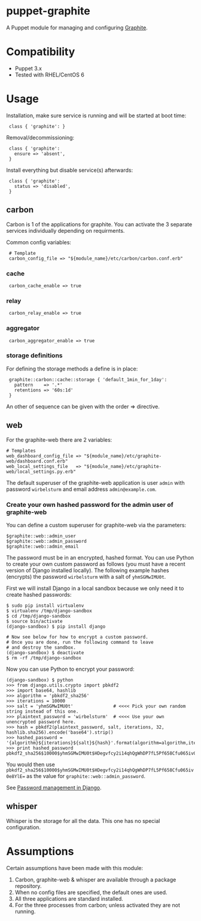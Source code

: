# puppet-graphite

A Puppet module for managing and configuring [Graphite](http://graphite.wikidot.com/).


# Compatibility

* Puppet 3.x
* Tested with RHEL/CentOS 6


# Usage

Installation, make sure service is running and will be started at boot time:

     class { 'graphite': }

Removal/decommissioning:

     class { 'graphite':
       ensure => 'absent',
     }

Install everything but disable service(s) afterwards:

     class { 'graphite':
       status => 'disabled',
     }


## carbon

Carbon is 1 of the applications for graphite.
You can activate the 3 separate services individually depending on requirments.

Common config variables:

     # Template
     carbon_config_file => "${module_name}/etc/carbon/carbon.conf.erb"


### cache

     carbon_cache_enable => true


### relay

     carbon_relay_enable => true


### aggregator

     carbon_aggregator_enable => true


### storage definitions

For defining the storage methods a define is in place:

     graphite::carbon::cache::storage { 'default_1min_for_1day':
       pattern    => '.*'
       retentions => '60s:1d'
     }

An other of sequence can be given with the order => directive.


## web

For the graphite-web there are 2 variables:

    # Templates
    web_dashboard_config_file => "${module_name}/etc/graphite-web/dashboard.conf.erb"
    web_local_settings_file   => "${module_name}/etc/graphite-web/local_settings.py.erb"

The default superuser of the graphite-web application is user `admin` with password `wirbelsturm` and email address
`admin@example.com`.


### Create your own hashed password for the admin user of graphite-web

You can define a custom superuser for graphite-web via the parameters:

    $graphite::web::admin_user
    $graphite::web::admin_password
    $graphite::web::admin_email

The password must be in an encrypted, hashed format.  You can use Python to create your own custom password as follows
(you must have a recent version of Django installed locally).  The following example hashes (encrypts) the password
`wirbelsturm` with a salt of `yhmSGMwIMU0t`.

First we will install Django in a local sandbox because we only need it to create hashed passwords:

    $ sudo pip install virtualenv
    $ virtualenv /tmp/django-sandbox
    $ cd /tmp/django-sandbox
    $ source bin/activate
    (django-sandbox) $ pip install django

    # Now see below for how to encrypt a custom password.
    # Once you are done, run the following command to leave
    # and destroy the sandbox.
    (django-sandbox) $ deactivate
    $ rm -rf /tmp/django-sandbox

Now you can use Python to encrypt your password:

```shell
(django-sandbox) $ python
>>> from django.utils.crypto import pbkdf2
>>> import base64, hashlib
>>> algorithm = 'pbkdf2_sha256'
>>> iterations = 10000
>>> salt = 'yhmSGMwIMU0t'               # <<<< Pick your own random string instead of this one.
>>> plaintext_password = 'wirbelsturm'  # <<<< Use your own unencrypted password here.
>>> hash = pbkdf2(plaintext_password, salt, iterations, 32, hashlib.sha256).encode('base64').strip()
>>> hashed_password = '{algorithm}${iterations}${salt}${hash}'.format(algorithm=algorithm,iterations=iterations,salt=salt,hash=hash)
>>> print hashed_password
pbkdf2_sha256$10000$yhmSGMwIMU0t$HDegvfcy2i14qhQgWhDP7fL5Pf658Cfu065iv0e8YlE=
```

You would then use `pbkdf2_sha256$10000$yhmSGMwIMU0t$HDegvfcy2i14qhQgWhDP7fL5Pf658Cfu065iv0e8YlE=` as the value for
`graphite::web::admin_password`.

See [Password management in Django](https://docs.djangoproject.com/en/dev/topics/auth/passwords/).


## whisper

Whisper is the storage for all the data.
This one has no special configuration.


# Assumptions

Certain assumptions have been made with this module:

1. Carbon, graphite-web & whisper are available through a package repository.
2. When no config files are specified, the default ones are used.
3. All three applications are standard installed.
4. For the three processes from carbon; unless activated they are not running.
